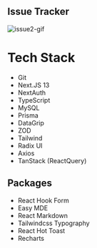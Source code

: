 ## Issue Tracker

![issue2-gif](https://github.com/ramiyoukhana7/issue-tracker/assets/106535039/a7450976-2036-4c79-a72a-ce0ef4a18ac6)

# Tech Stack

- Git
- Next.JS 13
- NextAuth
- TypeScript
- MySQL
- Prisma
- DataGrip
- ZOD
- Tailwind
- Radix UI
- Axios
- TanStack (ReactQuery)

## Packages

- React Hook Form
- Easy MDE
- React Markdown
- Tailwindcss Typography
- React Hot Toast
- Recharts
